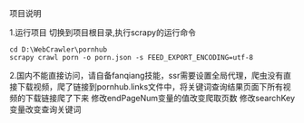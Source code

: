 项目说明

1.运行项目
	切换到项目根目录,执行scrapy的运行命令
	
	cd D:\WebCrawler\pornhub
	scrapy crawl porn -o porn.json -s FEED_EXPORT_ENCODING=utf-8 

2.国内不能直接访问，请自备fanqiang技能，ssr需要设置全局代理，爬虫没有直接下载视频，爬了链接到pornhub.links文件中，将关键词查询结果页面下所有视频的下载链接爬了下来
修改endPageNum变量的值改变爬取页数
修改searchKey变量改变查询关键词